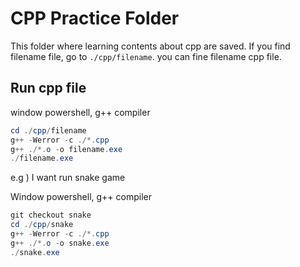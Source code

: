 # CPP Practice Folder
This folder where learning contents about cpp are saved.
If you find filename file, go to `./cpp/filename`. you can fine filename cpp file.

## Run cpp file

window powershell, g++ compiler
```powershell
cd ./cpp/filename
g++ -Werror -c ./*.cpp
g++ ./*.o -o filename.exe
./filename.exe
```

e.g ) I want run snake game

Window powershell, g++ compiler
```powershell
git checkout snake
cd ./cpp/snake
g++ -Werror -c ./*.cpp
g++ ./*.o -o snake.exe
./snake.exe
```
